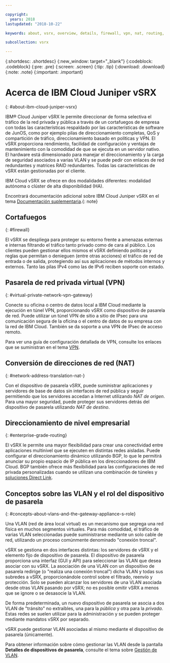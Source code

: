 ```yaml
---

copyright:
  years: 2018
lastupdated: "2018-10-22"

keywords: about, vsrx, overview, details, firewall, vpn, nat, routing, vlan

subcollection: vsrx

---
```


{:shortdesc: .shortdesc}
{:new_window: target="_blank"}
{:codeblock: .codeblock}
{:pre: .pre}
{:screen: .screen}
{:tip: .tip}
{:download: .download}
{:note: .note}
{:important: .important}

# Acerca de IBM Cloud Juniper vSRX
{: #about-ibm-cloud-juniper-vsrx}

IBM® Cloud Juniper vSRX le permite direccionar de forma selectiva el tráfico de la red privada y pública a través de un cortafuegos de empresa con todas las características respaldado por las características de software de JunOS, como por ejemplo pilas de direccionamiento completas, QoS y compartición de tráfico, direccionamiento basado en políticas y VPN. El vSRX proporciona rendimiento, facilidad de configuración y ventajas de mantenimiento con la comodidad de que se ejecuta en un servidor nativo. El hardware está dimensionado para manejar el direccionamiento y la carga de seguridad asociados a varias VLAN y se puede pedir con enlaces de red redundantes y matrices RAID redundantes. Todas las características de vSRX están gestionadas por el cliente.

IBM Cloud vSRX se ofrece en dos modalidades diferentes: modalidad autónoma o clúster de alta disponibilidad (HA).

Encontrará documentación adicional sobre IBM Cloud Juniper vSRX en el tema [Documentación suplementaria](/docs/infrastructure/vsrx?topic=vsrx-supplemental-ibm-cloud-juniper-vsrx-documentation).{: note}

## Cortafuegos
{: #firewall}

El vSRX se despliega para proteger su entorno frente a amenazas externas e internas filtrando el tráfico tanto privado como de cara al público. Los clientes pueden gestionar ellos mismos el vSRX definiendo políticas y reglas que permitan o denieguen (entre otras acciones) el tráfico de red de entrada o de salida, protegiendo así sus aplicaciones de métodos internos y externos. Tanto las pilas IPv4 como las de IPv6 reciben soporte con estado.

## Pasarela de red privada virtual (VPN)
{: #virtual-private-network-vpn-gateway}

Conecte su oficina o centro de datos local a IBM Cloud mediante la ejecución en túnel VPN, proporcionando vSRX como dispositivo de pasarela de red. Puede utilizar un túnel VPN de sitio a sitio de IPsec para una comunicación segura de la oficina o el centro de datos de su empresa con la red de IBM Cloud. También se da soporte a una VPN de IPsec de acceso remoto.

Para ver una guía de configuración detallada de VPN, consulte los enlaces que se suministran en el tema [VPN](/docs/infrastructure/vsrx?topic=vsrx-working-with-vpn#working-with-vpn).

## Conversión de direcciones de red (NAT)
{: #network-address-translation-nat-}

Con el dispositivo de pasarela vSRX, puede suministrar aplicaciones y servidores de base de datos sin interfaces de red pública y seguir permitiendo que los servidores accedan a Internet utilizando _NAT de origen_. Para una mayor seguridad, puede proteger sus servidores detrás del dispositivo de pasarela utilizando _NAT de destino_.

## Direccionamiento de nivel empresarial
{: #enterprise-grade-routing}

El vSRX le permite una mayor flexibilidad para crear una conectividad entre aplicaciones multinivel que se ejecuten en distintas redes aisladas. Puede configurar el direccionamiento dinámico utilizando BGP, lo que le permitirá anunciar su propio espacio de IP pública en los direccionadores de IBM Cloud. BGP también ofrece más flexibilidad para las configuraciones de red privada personalizadas cuando se utilizan una combinación de túneles y [soluciones Direct Link](/docs/infrastructure/direct-link?topic=direct-link-overview-of-direct-link-offerings#overview-of-direct-link-offerings).

## Conceptos sobre las VLAN y el rol del dispositivo de pasarela
{: #concepts-about-vlans-and-the-gateway-appliance-s-role}

Una VLAN (red de área local virtual) es un mecanismo que segrega una red física en muchos segmentos virtuales. Para más comodidad, el tráfico de varias VLAN seleccionadas puede suministrarse mediante un solo cable de red, utilizando un proceso comúnmente denominado "conexión troncal".

vSRX se gestiona en dos interfaces distintas: los servidores de vSRX y el elemento fijo de dispositivo de pasarela. El dispositivo de pasarela proporciona una interfaz (GUI y API) para seleccionar las VLAN que desea asociar con su vSRX. La asociación de una VLAN con un dispositivo de pasarela redirige (o "realiza una conexión troncal") dicha VLAN y todas sus subredes a vSRX, proporcionándole control sobre el filtrado, reenvío y protección. Solo se pueden alcanzar los servidores de una VLAN asociada desde otras VLAN pasando por vSRX; no es posible omitir vSRX a menos que se ignore o se desasocie la VLAN.

De forma predeterminada, un nuevo dispositivo de pasarela se asocia a dos VLAN de "tránsito" no extraíbles, una para la _pública_ y otra para la _privada_. Estas redes se suelen utilizar para la administración y se pueden proteger mediante mandatos vSRX por separado.

vSRX puede gestionar VLAN asociadas al mismo mediante el dispositivo de pasarela (únicamente).

Para obtener información sobre cómo gestionar las VLAN desde la pantalla **Detalles de dispositivos de pasarela**, consulte el tema sobre [Gestión de VLAN](/docs/infrastructure/vsrx?topic=vsrx-managing-ibm-vlans).

